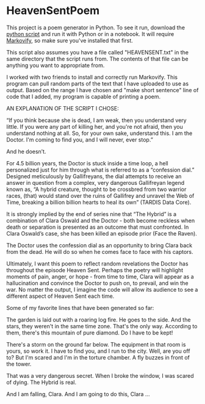 # HeavenSentPoem

This project is a poem generator in Python. To see it run, download the [python script](frankpoem.py) and run it with Python or in a notebook. It will require [Markovify](https://github.com/jsvine/markovify), so make sure you've installed that first. 

This script also assumes you have a file called "HEAVENSENT.txt" in the same directory that the script runs from. The contents of that file can be anything you want to appropriate from. 

I worked with two friends to install and correctly run Markovify.  This program can pull random parts of the text that I have uploaded to use as output. Based on the range I have chosen and "make short sentence" line of code that I added, my program is capable of printing a poem. 

AN EXPLANATION OF THE SCRIPT I CHOSE:

“If you think because she is dead, I am weak, then you understand very little. If you were any part of killing her, and you're not afraid, then you understand nothing at all. So, for your own sake, understand this. I am the Doctor. I'm coming to find you, and I will never, ever stop.”

And he doesn’t. 

For 4.5 billion years, the Doctor is stuck inside a time loop, a hell personalized just for him through what is referred to as a “confession dial.”  Designed meticulously by Gallifreyans, the dial attempts to receive an answer in question from a complex, very dangerous Gallifreyan legend known as, “A hybrid creature, thought to be crossbred from two warrior races, (that) would stand over the ruins of Gallifrey and unravel the Web of Time, breaking a billion billion hearts to heal its own” (TARDIS Data Core). 

It is strongly implied by the end of series nine that “The Hybrid” is a combination of Clara Oswald and the Doctor -  both become reckless when death or separation is presented as an outcome that must confronted.  In Clara Oswald’s case, she has been killed an episode prior (Face the Raven).  

The Doctor uses the confession dial as an opportunity to bring Clara back from the dead.  He will do so when he comes face to face with his captors. 

Ultimately, I want this poem to reflect random revelations the Doctor has throughout the episode Heaven Sent.  Perhaps the poetry will highlight moments of pain, anger, or hope - from time to time, Clara will appear as a hallucination and convince the Doctor to push on, to prevail, and win the war.  No matter the output, I imagine the code will allow its audience to see a different aspect of Heaven Sent each time. 

Some of my favorite lines that have been generated so far:

The garden is laid out with a roaring log fire.
He goes to the side.
And the stars, they weren't in the same time zone.
That's the only way.
According to them, there's this mountain of pure diamond.
Do I have to be kept!

There's a storm on the ground far below.
The equipment in that room is yours, so work it.
I have to find you, and I run to the city.
Well, are you off to?
But I'm scared and I'm in the torture chamber.
A fly buzzes in front of the tower.

That was a very dangerous secret.
When I broke the window, I was scared of dying.
The Hybrid is real.

And I am falling, Clara.
And I am going to do this, Clara ...






